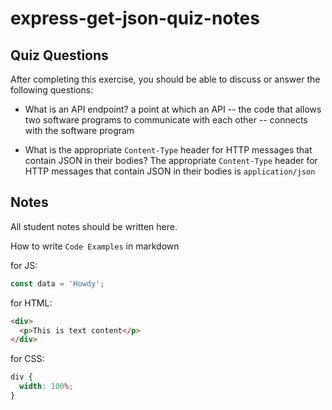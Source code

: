 # express-get-json-quiz-notes

## Quiz Questions

After completing this exercise, you should be able to discuss or answer the following questions:

- What is an API endpoint?
  a point at which an API -- the code that allows two software programs to communicate with each other -- connects with the software program

- What is the appropriate `Content-Type` header for HTTP messages that contain JSON in their bodies?
  The appropriate `Content-Type` header for HTTP messages that contain JSON in their bodies is `application/json`

## Notes

All student notes should be written here.

How to write `Code Examples` in markdown

for JS:

```javascript
const data = 'Howdy';
```

for HTML:

```html
<div>
  <p>This is text content</p>
</div>
```

for CSS:

```css
div {
  width: 100%;
}
```
